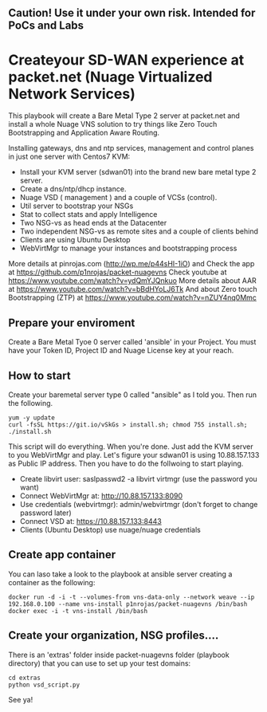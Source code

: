 ## Caution! Use it under your own risk. Intended for PoCs and Labs

# Createyour SD-WAN experience at packet.net (Nuage Virtualized Network Services)

This playbook will create a Bare Metal Type 2 server at packet.net and install a whole Nuage VNS solution to try things like Zero Touch Bootstrapping and  Application Aware Routing.

Installing gateways, dns and ntp services, management and control planes in just one server with Centos7 KVM:
- Install your KVM server (sdwan01) into the brand new bare metal type 2 server.
- Create a dns/ntp/dhcp instance.
- Nuage VSD ( management ) and a couple of VCSs (control).
- Util server to bootstrap your NSGs
- Stat to collect stats and apply Intelligence
- Two NSG-vs as head ends at the Datacenter
- Two independent NSG-vs as remote sites and a couple of clients behind
- Clients are using Ubuntu Desktop
- WebVirtMgr to manage your instances and bootstrapping process

More details at pinrojas.com (http://wp.me/p44sHI-1iO) and Check the app at https://github.com/p1nrojas/packet-nuagevns
Check youtube at https://www.youtube.com/watch?v=ydQmYJQnkuo
More details about AAR at https://www.youtube.com/watch?v=bBdHYoLJ6Tk
And about Zero touch Bootstrapping (ZTP) at https://www.youtube.com/watch?v=nZUY4nq0Mmc

## Prepare your enviroment

Create a Bare Metal Tyoe 0 server called 'ansible' in your Project. You must have your Token ID, Project ID and Nuage License key at your reach.

## How to start

Create your baremetal server type 0 called "ansible" as I told you.
Then run the following.

```
yum -y update
curl -fsSL https://git.io/vSkGs > install.sh; chmod 755 install.sh; ./install.sh
```
This script will do everything. When you're done. Just add the KVM server to you WebVirtMgr and play. Let's figure your sdwan01 is using 10.88.157.133 as Public IP address. Then you have to do the follwoing to start playing. 
- Create libvirt user: saslpasswd2 -a libvirt virtmgr (use the password you want)
- Connect WebVirtMgr at: http://10.88.157.133:8090
- Use credentials (webvirtmgr): admin/webvirtmgr (don't forget to change password later)
- Connect VSD at: https://10.88.157.133:8443
- Clients (Ubuntu Desktop) use nuage/nuage credentials 

## Create app container
You can laso take a look to the playbook at ansible server creating a container as the following:

```
docker run -d -i -t --volumes-from vns-data-only --network weave --ip 192.168.0.100 --name vns-install p1nrojas/packet-nuagevns /bin/bash
docker exec -i -t vns-install /bin/bash
```

## Create your organization, NSG profiles....
There is an 'extras' folder inside packet-nuagevns folder (playbook directory) that you can use to set up your test domains:
```
cd extras
python vsd_script.py
```

See ya!
